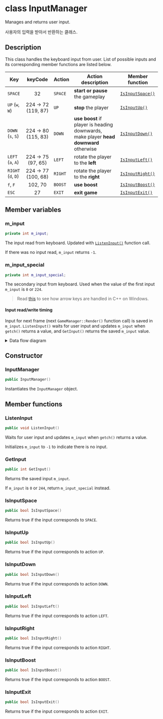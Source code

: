 # class InputManager

Manages and returns user input.

사용자의 입력을 받아서 반환하는 클래스.

## Description

This class handles the keyboard input from user. List of possible inputs and its corresponding member functions are listed below.

| Key                |       keyCode      | Action | Action description                                                                       | Member function                   |
|--------------------|:------------------:|--------|------------------------------------------------------------------------------------------|-----------------------------------|
| `SPACE`            |         32         |`SPACE` | **start or pause**  the gameplay                                                         | [`IsInputSpace()`](#IsInputSpace) |
| `UP` (`w`, `W`)    | 224 → 72 (119, 87) |`UP`    | **stop**  the player                                                                     | [`IsInputUp()`](#IsInputUp)       |
| `DOWN` (`s`, `S`)  | 224 → 80 (115, 83) |`DOWN`  | **use boost**  if player is heading downwards, make player  **head downward**  otherwise | [`IsInputDown()`](#IsInputDown)   |
| `LEFT` (`a`, `A`)  |  224 → 75 (97, 65) |`LEFT`  | rotate the player to the **left**                                                        | [`IsInputLeft()`](#IsInputLeft)   |
| `RIGHT` (`d`, `D`) | 224 → 77 (100, 68) |`RIGHT` | rotate the player to the  **right**                                                      | [`IsInputRight()`](#IsInputRight) |
| `f`, `F`           | 102, 70            |`BOOST` | **use boost**                                                                            | [`IsInputBoost()`](#IsInputBoost) |
| `ESC`              | 27                 |`EXIT`  | **exit game**                                                                            | [`IsInputExit()`](#IsInputExit)   |

## Member variables

### m_input

```cpp
private int m_input;
```

The input read from keyboard. Updated with [`ListenInput()`](#ListenInput) function call.

If there was no input read, `m_input` returns `-1`.

### m_input_special

```cpp
private int m_input_special;
```

The secondary input from keyboard. Used when the value of the first input `m_input` is `0` or `224`.

> Read [this](https://stackoverflow.com/a/10473315/4524257) to see how arrow keys are handled in C++ on Windows.

#### Input read/write timing

Input for next frame (next `GameManager::Render()` function call) is saved in `m_input`. `ListenInput()` waits for user input and updates `m_input` when `getch()` returns a value, and `GetInput()` returns the saved `m_input` value.

<details>
<summary>Data flow diagram</summary>
<br>

![Data flow of m_input](diagram/InputManager_timing_diagram.drawio.svg)

Click [here](https://app.diagrams.net/#Hbgb10%2Fconsole-surfing-game%2Fmaster%2Fdocs%2Fdiagram%2FInputManager_timing_diagram.drawio.svg) to edit this diagram on _draw.io_.

</details>

## Constructor

### InputManager

```cpp
public InputManager()
```

Instantiates the `InputManager` object.

## Member functions

### ListenInput

```cpp
public void ListenInput()
```

Waits for user input and updates `m_input` when `getch()` returns a value.

Initializes `m_input` to `-1` to indicate there is no input.

### GetInput

```cpp
public int GetInput()
```

Returns the saved input `m_input`.

If `m_input` is `0` or `244`, return `m_input_special` instead.

### IsInputSpace

```cpp
public bool IsInputSpace()
```

Returns true if the input corresponds to `SPACE`.

### IsInputUp

```cpp
public bool IsInputUp()
```

Returns true if the input corresponds to action `UP`.

### IsInputDown

```cpp
public bool IsInputDown()
```

Returns true if the input corresponds to action `DOWN`.

### IsInputLeft

```cpp
public bool IsInputLeft()
```

Returns true if the input corresponds to action `LEFT`.

### IsInputRight

```cpp
public bool IsInputRight()
```

Returns true if the input corresponds to action `RIGHT`.

### IsInputBoost

```cpp
public bool IsInputBoost()
```

Returns true if the input corresponds to action `BOOST`.

### IsInputExit

```cpp
public bool IsInputExit()
```

Returns true if the input corresponds to action `EXIT`.
